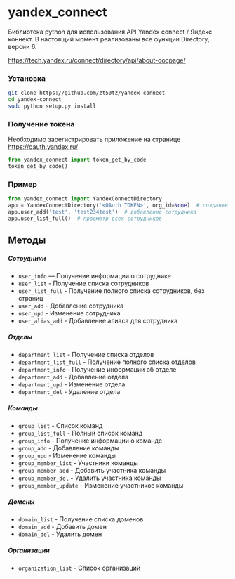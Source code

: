 # yandex_connect

Библиотека python для использования API Yandex connect / Яндекс коннект.
В настоящий момент реализованы все функции Directory, версии 6.

https://tech.yandex.ru/connect/directory/api/about-docpage/

### Установка

```bash
git clone https://github.com/zt50tz/yandex-connect
cd yandex-connect
sudo python setup.py install
```


### Получение токена

Необходимо зарегистрировать приложение на странице https://oauth.yandex.ru/

```python
from yandex_connect import token_get_by_code
token_get_by_code()
```


### Пример

```python
from yandex_connect import YandexConnectDirectory
app = YandexConnectDirectory('<OAuth TOKEN>', org_id=None)  # создание
app.user_add('test', 'test234test')  # добавление сотрудника
app.user_list_full()  # просмотр всех сотрудников
```

Методы
------

##### Сотрудники
- ```user_info``` — Получение информации о сотруднике
- ```user_list``` - Получение списка сотрудников
- ```user_list_full``` - Получение полного списка сотрудников, без страниц
- ```user_add``` - Добавление сотрудника
- ```user_upd``` - Изменение сотрудника
- ```user_alias_add``` - Добавление алиаса для сотрудника

##### Отделы
- ```department_list``` - Получение списка отделов
- ```department_list_full``` - Получение полного списка отделов
- ```department_info``` - Получение информации об отделе
- ```department_add``` - Добавление отдела
- ```department_upd``` - Изменение отдела
- ```department_del``` - Удаление отдела

##### Команды
- ```group_list``` - Список команд
- ```group_list_full``` - Полный список команд
- ```group_info``` - Получение информации о команде
- ```group_add``` - Добавление команды
- ```group_upd``` - Изменение команды
- ```group_member_list``` - Участники команды
- ```group_member_add``` - Добавить участника команды
- ```group_member_del``` - Удалить участника команды
- ```group_member_update``` - Изменение участников команды

##### Домены
- ```domain_list``` - Получение списка доменов
- ```domain_add``` - Добавить домен
- ```domain_del``` - Удалить домен

##### Организации
- ```organization_list``` - Список организаций
